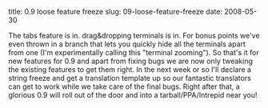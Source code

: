 title: 0.9 loose feature freeze
slug: 09-loose-feature-freeze
date: 2008-05-30


The tabs feature is in. drag&dropping terminals is in. For bonus points we've even thrown in a branch that lets you quickly hide all the terminals apart from one (I'm experimentally calling this "terminal zooming").
So that's it for new features for 0.9 and apart from fixing bugs we are now only tweaking the existing features to get them right.
In the next week or so I'll declare a string freeze and get a translation template up so our fantastic translators can get to work while we take care of the final bugs. Right after that, a glorious 0.9 will roll out of the door and into a tarball/PPA/Intrepid near you!

